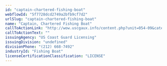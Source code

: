 ```yaml
---
id: "captain-chartered-fishing-boat"
webflowId: "5f7728dcd2749a2bfb9cf7d2"
urlSlug: "captain-chartered-fishing-boat"
name: "Captain, Chartered Fishing Boat"
callToActionLink: "http://wow.uscgaux.info/content.php?unit=054-09&category=captains-license-info"
callToActionText: ""
issuingAgency: "US Coast Guard Licensing"
issuingDivision: "undefined"
divisionPhone: "(212) 668-7492"
industryId: "Fishing Boat"
licenseCertificationClassification: "LICENSE"
---
```

